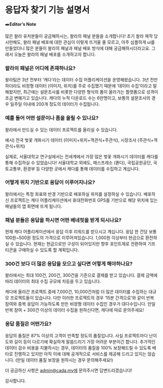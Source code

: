 # 응답자 찾기 기능 설명서

**✒️Editor’s Note**

많은 왈라 유저분들이 궁금해하시는, 왈라의 패널 분들을 소개합니다! 초기 왈라 제작 당시만해도, 왈라 패널 배포에 대한 관심이 이렇게 뜨거울 줄 모르고, 아주 심플하게 ui를 만들었더니 많은 분들이 왈라의 패널과 패널 배포 방식에 대해 궁금해하시더라고요. 그래서 오늘은 왈라의 패널 배포를 소개하고자 합니다.

### 왈라의 패널은 어디에 존재하나요?

왈라팀은 3년 전부터 ‘캐다’라는 데이터 수집 어플리케이션을 운영해왔습니다. 3년 전만 하더라도 비정형 데이터 (이미지, 위치)를 주로 수집했기 때문에 ‘데이터 수집’이라고 말해왔지만, 최근에는 설문조사를 비롯한 다양한 형식의 폼이 올라가는 플랫폼으로 성격이 조금 변해가고 있습니다. 캐다의 누적 다운로드 수는 6만명이고, 보통의 설문조사의 경우 일주일 이내에 200개 정도의 데이터가 수집됩니다.

### 예를 들어 어떤 설문이나 폼을 올릴 수 있나요?

왈라에서 만드실 수 있는 데이터 프로젝트를 올리실 수 있습니다.

예시) 전국 벚꽃 개화시기 데이터 (이미지+위치+객관식+주관식), 시장조사 (주관식+객관식+위치)

실제로, 서울대학교 연구실에서는 전세계에서 가장 많은 벚꽃 개화시기 데이터를 캐다를 통해 수집하실 수 있었습니다! 서울대학교 외에도, 매스프레소 (콴다), 국립공원공단, 국토교통부, 환경부 등 다양한 곳에서 캐다를 통해 데이터를 수집하고 계십니다.

### 어떻게 위치 기반으로 응답이 이루어지나요?

왈라에서는 특정 좌표와 반경 기반으로 배포하실 위치를 설정하실 수 있습니다. 배포하신 프로젝트는 캐다 어플리케이션에서 휴대전화번호 GPS를 기반으로 해당 위치에 있는 패널들의 앱 화면에 뜨게 됩니다.

### 패널 분들은 응답을 하시면 어떤 베네핏을 받게 되시나요?

현재 캐다 어플리케이션에서 응답 이후 리워드를 받으시고 계십니다. 응답 한 건당 보통 100원~500원 정도의 가격으로 이루어져있습니다. 1,000원 이상부터 현금으로 환전하실 수 있습니다. 현재는 현금으로만 구성이 되어있지만 향후 포인트제로 전환하여 기프티콘을 구매하실 수 있도록 할 계획입니다.

### 300건 보다 더 많은 응답을 모으고 싶다면 어떻게 해야하나요?

왈라에서는 최대 100건, 200건, 300건을 기준으로 결제를 받고 있습니다. 결제 금액에 따라 데이터의 최대 수집 규모에 차등을 두고 있습니다. 

캐다에 올라간 프로젝트 중에 7,000건, 10,000건처럼 더 많은 데이터를 수집하는 대규모 프로젝트들이 있습니다. 다만 이러한 프로젝트의 경우 ‘15분 간격으로’와 같이 반복 참여와 중복 응답이 가능하도록 만든 비정형 데이터 수집인 경우가 대다수입니다. 만일 반복 참여 + 300건 이상의 데이터 수집을 원하신다면, 캐다에 따로 문의주세요!

### 응답 품질은 어떤가요?

응답의 품질은 87% 이상의 고객이 만족할 정도의 품질입니다. 사실 프로젝트마다 난이도와 길이 등이 다르기에 확실하게 말씀드리기 가장 어려운 부분이긴 합니다. 추가적인 데이터 검수 비용을 지불하시는 경우, 데이터의 품질을 100% 보장해드릴 수 있도록 베타로 진행하고 있지만 아직 이에 대해 공개적으로 서비스를 제공해 드리고 있지는 않습니다. (만일 데이터 품질 보장을 원하시는 경우 문의해주세요!)

더 궁금하신 사항은 admin@cada.my에 문의주시면 답변드리겠습니다!

감사합니다.